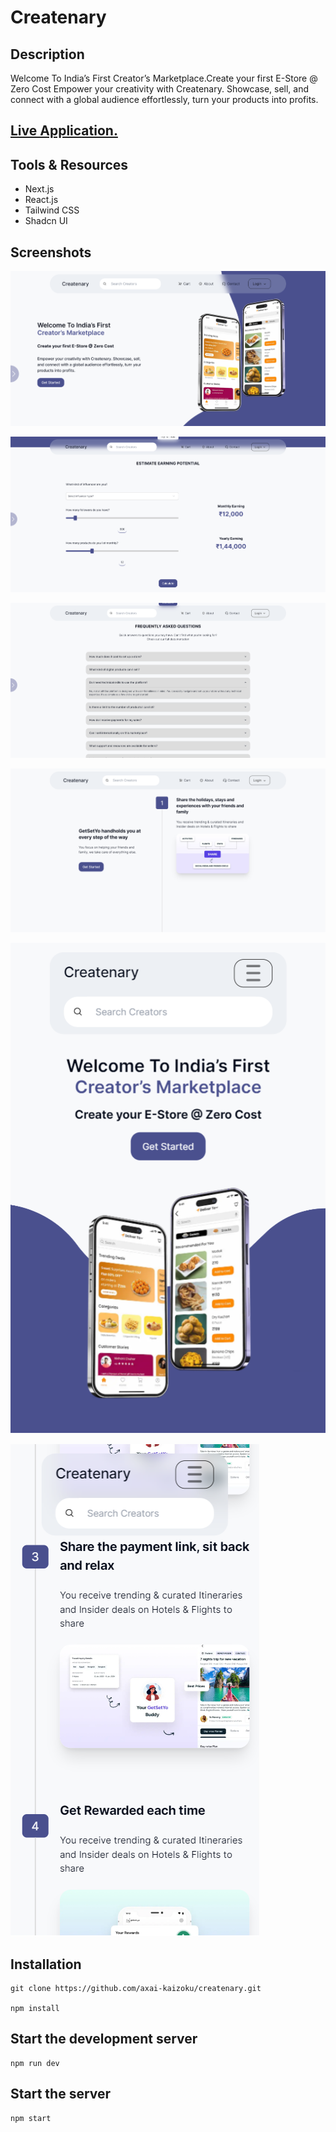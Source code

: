 # Createnary

## Description

Welcome To India’s First Creator’s Marketplace.Create your first E-Store @ Zero Cost
Empower your creativity with Createnary. Showcase, sell, and connect with a global audience effortlessly, turn your products into profits.

## [Live Application.]()

## Tools & Resources

- Next.js
- React.js
- Tailwind CSS
- Shadcn UI

## Screenshots

![screenshot](/createnary-main.png)

![screenshot](/createnary-two.png)

![screenshot](/createnary-three.png)

![screenshot](/createnary-four.png)

![screenshot](/createnary-mobile-one.png)

![screenshot](/createnary-mobile-two.png)

## Installation

```
git clone https://github.com/axai-kaizoku/createnary.git

npm install
```

## Start the development server

```
npm run dev
```

## Start the server

```
npm start
```
